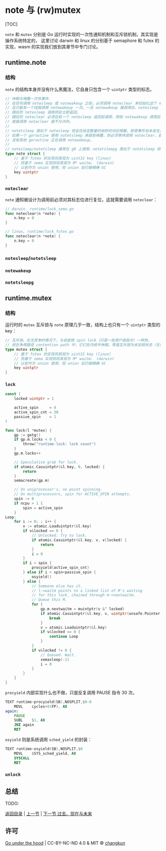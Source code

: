 # note 与 (rw)mutex

[TOC]




`note` 和 `mutex` 分别是 Go 运行时实现的一次性通知机制和互斥锁机制，其实现是操作系统特定的，
这里讨论 darwin 和 linux 的分别基于 semaphore 和 futex 的实现，wasm 的实现我们放到其章节中专门讨论。

## runtime.note

### 结构

`note` 的结构本身并没有什么黑魔法，它自身只包含一个 `uintptr` 类型的标志。

```go
// 休眠与唤醒一次性事件.
// 在任何调用 notesleep 或 notewakeup 之前，必须调用 noteclear 来初始化这个 note
// 且只能有一个线程调用 notewakeup 一次。一旦 notewakeup 被调用后，notesleep 会返回。
// 随后的 notesleep 调用则会立即返回。
// 随后的 noteclear 必须在前一个 notesleep 返回前调用，例如 notewakeup 调用后
// 直接调用 noteclear 是不允许的。
//
// notetsleep 类似于 notesleep 但会在给定数量的纳秒时间后唤醒，即使事件尚未发生。
// 如果一个 goroutine 使用 notetsleep 来提前唤醒，则必须等待调用 noteclear，直到可以确定
// 没有其他 goroutine 正在调用 notewakeup。
//
// notesleep/notetsleep 通常在 g0 上调用，notetsleepg 类似于 notetsleep 但会在用户 g 上调用。
type note struct {
	// 基于 futex 的实现将其视为 uint32 key (linux)
	// 而基于 sema 实现则将其视为 M* waitm。 (darwin)
	// 以前作为 union 使用，但 union 会打破精确 GC
	key uintptr
}
```

### `noteclear`

`note` 通知被设计为调用前必须对其标志位进行复位，这就需要调用 `noteclear`：

```go
// darwin, runtime/lock_sema.go
func noteclear(n *note) {
	n.key = 0
}

// linux, runtime/lock_futex.go
func noteclear(n *note) {
	n.key = 0
}
```

### `notesleep`/`notetsleep`

### `notewakeup`

### `notetsleepg`

## runtime.mutex

### 结构

运行时的 `mutex` 互斥锁与 `note` 原理几乎一致，结构上也只有一个 `uintptr` 类型的 key：

```go
// 互斥锁。在无竞争的情况下，与自旋锁 spin lock（只是一些用户级指令）一样快，
// 但在争用路径 contention path 中，它们在内核中休眠。零值互斥锁为未加锁状态（无需初始化每个锁）。
type mutex struct {
	// 基于 futex 的实现将其视为 uint32 key (linux)
	// 而基于 sema 实现则将其视为 M* waitm。 (darwin)
	// 以前作为 union 使用，但 union 会打破精确 GC
	key uintptr
}
```

### `lock`

```go
const (
	locked uintptr = 1

	active_spin     = 4
	active_spin_cnt = 30
	passive_spin    = 1
)

func lock(l *mutex) {
	gp := getg()
	if gp.m.locks < 0 {
		throw("runtime·lock: lock count")
	}
	gp.m.locks++

	// Speculative grab for lock.
	if atomic.Casuintptr(&l.key, 0, locked) {
		return
	}
	semacreate(gp.m)

	// On uniprocessor's, no point spinning.
	// On multiprocessors, spin for ACTIVE_SPIN attempts.
	spin := 0
	if ncpu > 1 {
		spin = active_spin
	}
Loop:
	for i := 0; ; i++ {
		v := atomic.Loaduintptr(&l.key)
		if v&locked == 0 {
			// Unlocked. Try to lock.
			if atomic.Casuintptr(&l.key, v, v|locked) {
				return
			}
			i = 0
		}
		if i < spin {
			procyield(active_spin_cnt)
		} else if i < spin+passive_spin {
			osyield()
		} else {
			// Someone else has it.
			// l->waitm points to a linked list of M's waiting
			// for this lock, chained through m->nextwaitm.
			// Queue this M.
			for {
				gp.m.nextwaitm = muintptr(v &^ locked)
				if atomic.Casuintptr(&l.key, v, uintptr(unsafe.Pointer(gp.m))|locked) {
					break
				}
				v = atomic.Loaduintptr(&l.key)
				if v&locked == 0 {
					continue Loop
				}
			}
			if v&locked != 0 {
				// Queued. Wait.
				semasleep(-1)
				i = 0
			}
		}
	}
}
```

`procyield` 内部实现什么也不做，只是反复调用 PAUSE 指令 30 次。

```asm
TEXT runtime·procyield(SB),NOSPLIT,$0-0
	MOVL	cycles+0(FP), AX
again:
	PAUSE
	SUBL	$1, AX
	JNZ	again
	RET
```

`osyield` 则是系统调用 `sched_yield` 的封装：

```asm
TEXT runtime·osyield(SB),NOSPLIT,$0
	MOVL	$SYS_sched_yield, AX
	SYSCALL
	RET
```

### `unlock`


## 总结

TODO:

[返回目录](./readme.md) | [上一节](./preemptive.md) | [下一节 过去、现在与未来](./history.md)

## 许可

[Go under the hood](https://github.com/changkun/go-under-the-hood) | CC-BY-NC-ND 4.0 & MIT &copy; [changkun](https://changkun.de)